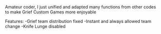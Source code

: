 Amateur coder, I just unified and adapted many functions from other codes to make Grief Custom Games more enjoyable

Features:
-Grief team distribution fixed
-Instant and always allowed team change
-Knife Lunge disabled
